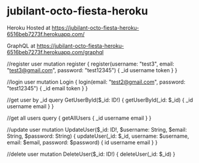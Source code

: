 # jubilant-octo-fiesta-heroku

Heroku Hosted at https://jubilant-octo-fiesta-heroku-6516beb7273f.herokuapp.com/

GraphQL at https://jubilant-octo-fiesta-heroku-6516beb7273f.herokuapp.com/graphql

//register user
mutation register {
    register(username: "test3", email: "test3@gmail.com", password: "test12345") {
        _id
        username
        token
    }
}

//login user
mutation Login {
  login(email: "test2@gmail.com", password: "test12345") {
    _id
    email
    token
  }
}

//get user by _id
query GetUserById($_id: ID!) {
  getUserById(_id: $_id) {
    _id
    username
    email
  }
}

//get all users
query {
  getAllUsers {
    _id
    username
    email
  }
}

//update user
mutation UpdateUser($_id: ID!, $username: String, $email: String, $password: String) {
  updateUser(_id: $_id, username: $username, email: $email, password: $password) {
    id
    username
    email
  }
}

//delete user
mutation DeleteUser($_id: ID!) {
  deleteUser(_id: $_id)
}


